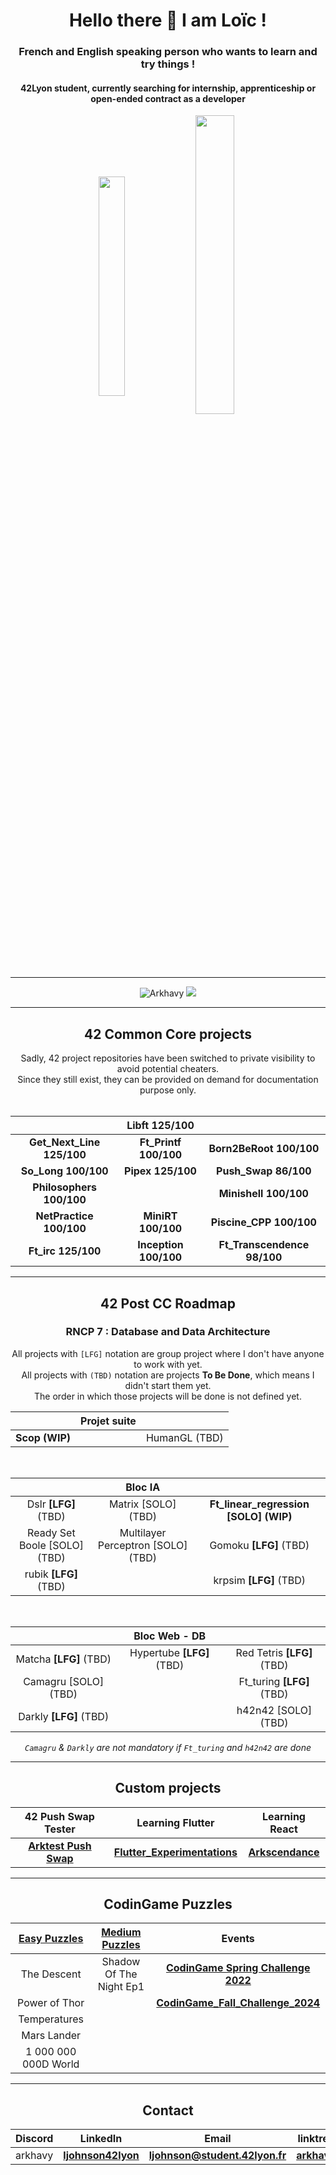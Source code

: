 <h1 align="center">Hello there 👋 I am Loïc !</h1>
<h3 align="center">French and English speaking person who wants to learn and try things !</h3>
<h4 align="center">42Lyon student, currently searching for internship, apprenticeship or open-ended contract as a developer</h4>

<p align="center">
 <img align="center" src="https://github-readme-stats.vercel.app/api/top-langs?username=Arkhavy&theme=prussian&count_private=true&langs_count=10&show_icons=true&layout=compact" alt="" height="30%" width="29%"/>
  <img align="center" src="https://github-readme-stats.vercel.app/api?username=Arkhavy&theme=prussian&count_private=true&show_icons=true" alt="" height="35%" width="35%" />
</p>

---

<p align="center">
  <img src="https://komarev.com/ghpvc/?username=Arkhavy&label=Profile%20views&color=blue&style=flat" alt="Arkhavy" />
  <a href="https://profile.intra.42.fr/users/ljohnson"><img src="https://badgen.net/badge/Born2Code/ljohnson/blue?icon=https://meta.intra.42.fr/assets/42_logo-7dfc9110a5319a308863b96bda33cea995046d1731cebb735e41b16255106c12.svg" /></a>
</p>

---

<h2 align="center">42 Common Core projects</h2>
<div align="center">
  Sadly, 42 project repositories have been switched to private visibility to avoid potential cheaters.<br>
  Since they still exist, they can be provided on demand for documentation purpose only.<br>
</div>
<br>
<div align="center">
  
| | Libft 125/100 | |
| :---: | :---: | :---: |
| **Get_Next_Line 125/100** | **Ft_Printf 100/100** | **Born2BeRoot 100/100** |
| **So_Long 100/100** | **Pipex 125/100** | **Push_Swap 86/100** |
| **Philosophers 100/100** | | **Minishell 100/100** |
| **NetPractice 100/100** | **MiniRT 100/100** | **Piscine_CPP 100/100** |
| **Ft_irc 125/100** | **Inception 100/100** | **Ft_Transcendence 98/100** |

</div>

---
<!--
<h2 align="center">42 Rushes</h2>
<div align="center">
  
| Libunit | | |
| :---: | :---: |
| | |

</div>
-->
<h2 align="center">42 Post CC Roadmap</h2>
<h3 align="center">RNCP 7 : Database and Data Architecture</h3>
<div align="center">

All projects with `[LFG]` notation are group project where I don't have anyone to work with yet.<br>
All projects with `(TBD)` notation are projects **To Be Done**, which means I didn't start them yet.<br>
The order in which those projects will be done is not defined yet.

| | Projet suite | |
|:---:|:---:|:---:|
| **Scop (WIP)** | | HumanGL (TBD) |

<br>

| | **Bloc IA** | |
|:---:|:---:|:---:|
| Dslr **[LFG]** (TBD) | Matrix [SOLO] (TBD) | **Ft_linear_regression [SOLO] (WIP)** |
| Ready Set Boole [SOLO] (TBD) | Multilayer Perceptron [SOLO] (TBD) | Gomoku **[LFG]** (TBD) |
| rubik **[LFG]** (TBD) | | krpsim **[LFG]** (TBD) |

<br>

| | **Bloc Web - DB** | |
| :---: | :---: | :---: |
| Matcha **[LFG]** (TBD) | Hypertube **[LFG]** (TBD) | Red Tetris **[LFG]** (TBD) |
| Camagru [SOLO] (TBD) | | Ft_turing **[LFG]** (TBD) |
| Darkly **[LFG]** (TBD) | | h42n42 [SOLO] (TBD) |

*`Camagru` & `Darkly` are not mandatory if `Ft_turing` and `h42n42` are done*

</div>

---

<h2 align="center">Custom projects</h2>
<div align="center">
    
| 42 Push Swap Tester | Learning Flutter | Learning React |
| :---: | :---: | :---: |
| **[Arktest Push Swap](https://github.com/Arkhavy/Arktest_Push_Swap)** | **[Flutter_Experimentations](https://github.com/Arkhavy/Flutter_Experimentations)** | **[Arkscendance](https://github.com/Arkhavy/Arkscendance)**
    
</div>

---

<h2 align="center">CodinGame Puzzles</h2>
<div align="center">
  
| [Easy Puzzles](https://github.com/Arkhavy/CodinGame_Easy_Challenges) | [Medium Puzzles](https://github.com/Arkhavy/CodinGame_Medium_Challenges) | Events |
| :---: | :---: | :---: |
| The Descent | Shadow Of The Night Ep1 | **[CodinGame Spring Challenge 2022](https://github.com/Arkhavy/CodinGame_Spring_Challenge_2022)** |
| Power of Thor | | **[CodinGame_Fall_Challenge_2024](https://github.com/Arkhavy/CodinGame_Fall_Challenge_2024)** |
| Temperatures | |
| Mars Lander | |
| 1 000 000 000D World | |

</div>

---

<h2 align="center">Contact</h2>
<div align="center">
  
| Discord | LinkedIn | Email | linktree |
| :---: | :---: | :---: | :---: |
| arkhavy | **[ljohnson42lyon](https://www.linkedin.com/in/ljohnson42lyon/)** | **ljohnson@student.42lyon.fr** | **[arkhavy](https://linktr.ee/arkhavy)** |

</div>
